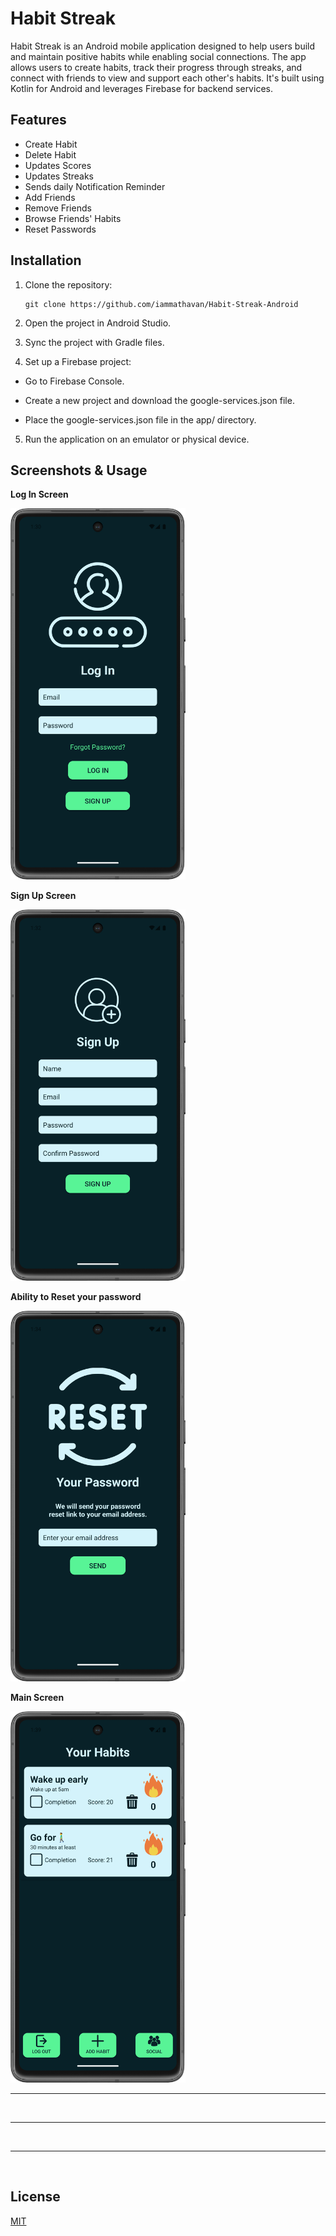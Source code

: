 
# Habit Streak

Habit Streak is an Android mobile application designed to help users build and maintain positive habits while enabling social connections. The app allows users to create habits, track their progress through streaks, and connect with friends to view and support each other's habits. It's built using Kotlin for Android and leverages Firebase for backend services.




## Features

- Create Habit
- Delete Habit
- Updates Scores
- Updates Streaks
- Sends daily Notification Reminder
- Add Friends
- Remove Friends
- Browse Friends' Habits
- Reset Passwords

## Installation

1. Clone the repository:

    ```
    git clone https://github.com/iammathavan/Habit-Streak-Android
    ```

2. Open the project in Android Studio.

3. Sync the project with Gradle files.

4. Set up a Firebase project:

* Go to Firebase Console.

* Create a new project and download the google-services.json file.
    
* Place the google-services.json file in the app/ directory.

5. Run the application on an emulator or physical device.

## Screenshots & Usage


**Log In Screen**

<img src="https://github.com/iammathavan/Habit-Streak-Android/blob/master/ScreenShots/Log%20In%20Screen.png" alt="Log in Screen" width="280"/>

**Sign Up Screen**

<img src="https://github.com/iammathavan/Habit-Streak-Android/blob/master/ScreenShots/Sign%20Up%20Screen.png" alt="Sign Up Screen" width="280"/>

**Ability to Reset your password**

<img src="https://github.com/iammathavan/Habit-Streak-Android/blob/master/ScreenShots/Reset%20Password%20Screen.png" alt="Password Reset Screen" width="280"/>

**Main Screen**

<img src="https://github.com/iammathavan/Habit-Streak-Android/blob/master/ScreenShots/Main%20Screen.png" alt="Main Screen" width="280"/>

****

<img src="" alt="" width="280"/>

****

<img src="" alt="" width="280"/>

****

<img src="" alt="" width="280"/>







## License

[MIT](https://choosealicense.com/licenses/mit/)

